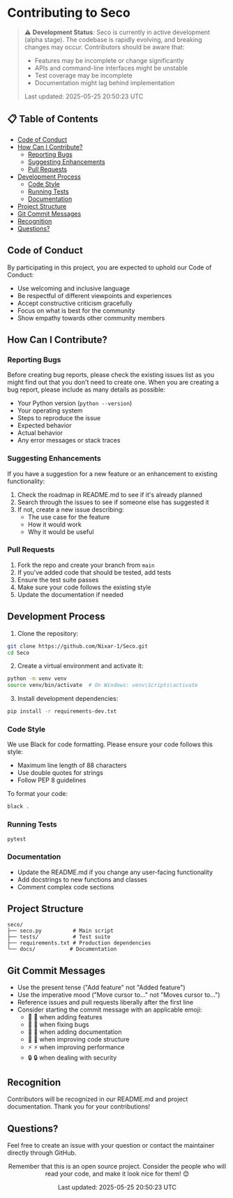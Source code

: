 # Contributing to Seco

> ⚠️ **Development Status**: Seco is currently in active development (alpha stage). The codebase is rapidly evolving, and breaking changes may occur. Contributors should be aware that:
> - Features may be incomplete or change significantly
> - APIs and command-line interfaces might be unstable
> - Test coverage may be incomplete
> - Documentation might lag behind implementation
>
> Last updated: 2025-05-25 20:50:23 UTC

## 📋 Table of Contents

- [Code of Conduct](#code-of-conduct)
- [How Can I Contribute?](#how-can-i-contribute)
  - [Reporting Bugs](#reporting-bugs)
  - [Suggesting Enhancements](#suggesting-enhancements)
  - [Pull Requests](#pull-requests)
- [Development Process](#development-process)
  - [Code Style](#code-style)
  - [Running Tests](#running-tests)
  - [Documentation](#documentation)
- [Project Structure](#project-structure)
- [Git Commit Messages](#git-commit-messages)
- [Recognition](#recognition)
- [Questions?](#questions)

## Code of Conduct

By participating in this project, you are expected to uphold our Code of Conduct:

- Use welcoming and inclusive language
- Be respectful of different viewpoints and experiences
- Accept constructive criticism gracefully
- Focus on what is best for the community
- Show empathy towards other community members

## How Can I Contribute?

### Reporting Bugs

Before creating bug reports, please check the existing issues list as you might find out that you don't need to create one. When you are creating a bug report, please include as many details as possible:

* Your Python version (`python --version`)
* Your operating system
* Steps to reproduce the issue
* Expected behavior
* Actual behavior
* Any error messages or stack traces

### Suggesting Enhancements

If you have a suggestion for a new feature or an enhancement to existing functionality:

1. Check the roadmap in README.md to see if it's already planned
2. Search through the issues to see if someone else has suggested it
3. If not, create a new issue describing:
   - The use case for the feature
   - How it would work
   - Why it would be useful

### Pull Requests

1. Fork the repo and create your branch from `main`
2. If you've added code that should be tested, add tests
3. Ensure the test suite passes
4. Make sure your code follows the existing style
5. Update the documentation if needed

## Development Process

1. Clone the repository:
```bash
git clone https://github.com/Nixar-1/Seco.git
cd Seco
```

2. Create a virtual environment and activate it:
```bash
python -m venv venv
source venv/bin/activate  # On Windows: venv\Scripts\activate
```

3. Install development dependencies:
```bash
pip install -r requirements-dev.txt
```

### Code Style

We use Black for code formatting. Please ensure your code follows this style:

- Maximum line length of 88 characters
- Use double quotes for strings
- Follow PEP 8 guidelines

To format your code:

```bash
black .
```

### Running Tests

```bash
pytest
```

### Documentation

- Update the README.md if you change any user-facing functionality
- Add docstrings to new functions and classes
- Comment complex code sections

## Project Structure

```
seco/
├── seco.py          # Main script
├── tests/           # Test suite
├── requirements.txt # Production dependencies
└── docs/           # Documentation
```

## Git Commit Messages

- Use the present tense ("Add feature" not "Added feature")
- Use the imperative mood ("Move cursor to..." not "Moves cursor to...")
- Reference issues and pull requests liberally after the first line
- Consider starting the commit message with an applicable emoji:
  - 🚀 :rocket: when adding features
  - 🐛 :bug: when fixing bugs
  - 📝 :memo: when adding documentation
  - 🎨 :art: when improving code structure
  - ⚡️ :zap: when improving performance
  - 🔒 :lock: when dealing with security

## Recognition

Contributors will be recognized in our README.md and project documentation. Thank you for your contributions!

## Questions?

Feel free to create an issue with your question or contact the maintainer directly through GitHub.

<p align="center">Remember that this is an open source project. Consider the people who will read your code, and make it look nice for them! 😊</p>
<p align="center">Last updated: 2025-05-25 20:50:23 UTC</p>

